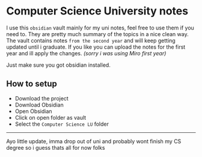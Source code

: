 # Computer Science University notes

I use this `obsidian`  vault mainly for my uni notes, feel free to use them if you need to. 
They are pretty much summary of the topics in a nice clean way.
The vault contains notes `from the second year` and will keep getting updated until i graduate.
If you like you can upload the notes for the first year and ill apply the changes. _(sorry i was using Miro first year)_

Just make sure you got obsidian installed.

## How to setup
- Download the project
- Download Obsidian
- Open Obsidian
- Click on open folder as vault
- Select the `Computer Science LU` folder

---
Ayo little update, imma drop out of uni and probably wont finish my CS degree so i guess thats all for now folks

